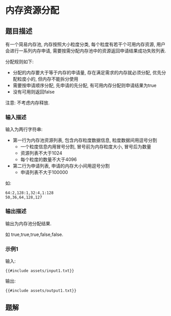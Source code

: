 # 内存资源分配

## 题目描述

有一个简易内存池, 内存按照大小粒度分类, 每个粒度有若干个可用内存资源, 用户会进行一系列内存申请,
需要按需分配内存池中的资源返回申请结果成功失败列表.

分配规则如下:

- 分配的内存要大于等于内存的申请量, 存在满足需求的内存就必须分配, 优先分配粒度小的, 但内存不能拆分使用
- 需要按申请顺序分配, 先申请的先分配, 有可用内存分配则申请结果为true
- 没有可用则返回false

注意: 不考虑内存释放.

### 输入描述

输入为两行字符串:

- 第一行为内存池资源列表, 包含内存粒度数据信息, 粒度数据间用逗号分割
    - 一个粒度信息内用冒号分割, 冒号前为内存粒度大小, 冒号后为数量
    - 资源列表不大于1024
    - 每个粒度的数量不大于4096
- 第二行为申请列表, 申请的内存大小间用逗号分割
    - 申请列表不大于100000

如:

```text
64:2,128:1,32:4,1:128
50,36,64,128,127
```

### 输出描述

输出为内存池分配结果.

如 true,true,true,false,false.

### 示例1

输入:

```text
{{#include assets/input1.txt}}
```

输出:

```text
{{#include assets/output1.txt}}
```

## 题解